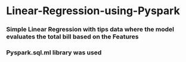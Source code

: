 # Linear-Regression-using-Pyspark

### Simple Linear Regression with tips data where the model evaluates the total bill based on the Features 
### Pyspark.sql.ml library was used 
